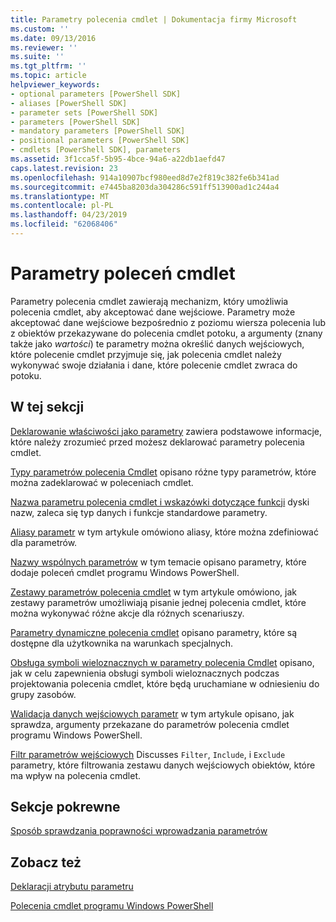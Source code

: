 ```yaml
---
title: Parametry polecenia cmdlet | Dokumentacja firmy Microsoft
ms.custom: ''
ms.date: 09/13/2016
ms.reviewer: ''
ms.suite: ''
ms.tgt_pltfrm: ''
ms.topic: article
helpviewer_keywords:
- optional parameters [PowerShell SDK]
- aliases [PowerShell SDK]
- parameter sets [PowerShell SDK]
- parameters [PowerShell SDK]
- mandatory parameters [PowerShell SDK]
- positional parameters [PowerShell SDK]
- cmdlets [PowerShell SDK], parameters
ms.assetid: 3f1cca5f-5b95-4bce-94a6-a22db1aefd47
caps.latest.revision: 23
ms.openlocfilehash: 914a10907bcf980eed8d7e2f819c382fe6b341ad
ms.sourcegitcommit: e7445ba8203da304286c591ff513900ad1c244a4
ms.translationtype: MT
ms.contentlocale: pl-PL
ms.lasthandoff: 04/23/2019
ms.locfileid: "62068406"
---
```

# <a name="cmdlet-parameters"></a>Parametry poleceń cmdlet

Parametry polecenia cmdlet zawierają mechanizm, który umożliwia polecenia cmdlet, aby akceptować dane wejściowe. Parametry może akceptować dane wejściowe bezpośrednio z poziomu wiersza polecenia lub z obiektów przekazywane do polecenia cmdlet potoku, a argumenty (znany także jako *wartości*) te parametry można określić danych wejściowych, które polecenie cmdlet przyjmuje się, jak polecenia cmdlet należy wykonywać swoje działania i dane, które polecenie cmdlet zwraca do potoku.

## <a name="in-this-section"></a>W tej sekcji

[Deklarowanie właściwości jako parametry](./declaring-properties-as-parameters.md) zawiera podstawowe informacje, które należy zrozumieć przed możesz deklarować parametry polecenia cmdlet.

[Typy parametrów polecenia Cmdlet](./types-of-cmdlet-parameters.md) opisano różne typy parametrów, które można zadeklarować w poleceniach cmdlet.

[Nazwa parametru polecenia cmdlet i wskazówki dotyczące funkcji](./standard-cmdlet-parameter-names-and-types.md) dyski nazw, zaleca się typ danych i funkcje standardowe parametry.

[Aliasy parametr](./parameter-aliases.md) w tym artykule omówiono aliasy, które można zdefiniować dla parametrów.

[Nazwy wspólnych parametrów](./common-parameter-names.md) w tym temacie opisano parametry, które dodaje poleceń cmdlet programu Windows PowerShell.

[Zestawy parametrów polecenia cmdlet](./cmdlet-parameter-sets.md) w tym artykule omówiono, jak zestawy parametrów umożliwiają pisanie jednej polecenia cmdlet, które można wykonywać różne akcje dla różnych scenariuszy.

[Parametry dynamiczne polecenia cmdlet](./cmdlet-dynamic-parameters.md) opisano parametry, które są dostępne dla użytkownika na warunkach specjalnych.

[Obsługa symboli wieloznacznych w parametry polecenia Cmdlet](./supporting-wildcard-characters-in-cmdlet-parameters.md) opisano, jak w celu zapewnienia obsługi symboli wieloznacznych podczas projektowania polecenia cmdlet, które będą uruchamiane w odniesieniu do grupy zasobów.

[Walidacja danych wejściowych parametr](./validating-parameter-input.md) w tym artykule opisano, jak sprawdza, argumenty przekazane do parametrów polecenia cmdlet programu Windows PowerShell.

[Filtr parametrów wejściowych](./input-filter-parameters.md) Discusses `Filter`, `Include`, i `Exclude` parametry, które filtrowania zestawu danych wejściowych obiektów, które ma wpływ na polecenia cmdlet.

## <a name="related-sections"></a>Sekcje pokrewne

[Sposób sprawdzania poprawności wprowadzania parametrów](./how-to-validate-parameter-input.md)

## <a name="see-also"></a>Zobacz też

[Deklaracji atrybutu parametru](./parameter-attribute-declaration.md)

[Polecenia cmdlet programu Windows PowerShell](./cmdlet-overview.md)

